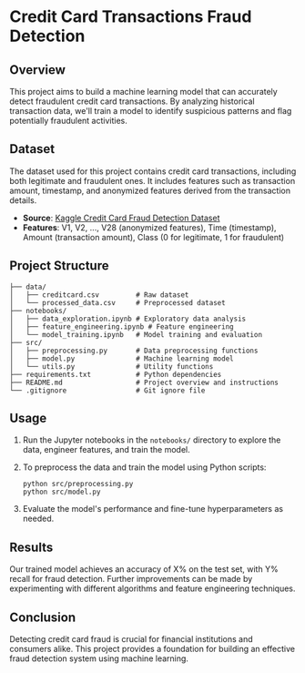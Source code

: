 
# Credit Card Transactions Fraud Detection

## Overview
This project aims to build a machine learning model that can accurately detect fraudulent credit card transactions. By analyzing historical transaction data, we'll train a model to identify suspicious patterns and flag potentially fraudulent activities.

## Dataset
The dataset used for this project contains credit card transactions, including both legitimate and fraudulent ones. It includes features such as transaction amount, timestamp, and anonymized features derived from the transaction details.

- **Source**: [Kaggle Credit Card Fraud Detection Dataset](https://www.kaggle.com/mlg-ulb/creditcardfraud)
- **Features**: V1, V2, ..., V28 (anonymized features), Time (timestamp), Amount (transaction amount), Class (0 for legitimate, 1 for fraudulent)

## Project Structure
```
├── data/
│   ├── creditcard.csv         # Raw dataset
│   └── processed_data.csv     # Preprocessed dataset
├── notebooks/
│   ├── data_exploration.ipynb # Exploratory data analysis
│   ├── feature_engineering.ipynb # Feature engineering
│   └── model_training.ipynb   # Model training and evaluation
├── src/
│   ├── preprocessing.py       # Data preprocessing functions
│   ├── model.py               # Machine learning model
│   └── utils.py               # Utility functions
├── requirements.txt           # Python dependencies
├── README.md                  # Project overview and instructions
└── .gitignore                 # Git ignore file
```


## Usage
1. Run the Jupyter notebooks in the `notebooks/` directory to explore the data, engineer features, and train the model.

2. To preprocess the data and train the model using Python scripts:
   ```
   python src/preprocessing.py
   python src/model.py
   ```

3. Evaluate the model's performance and fine-tune hyperparameters as needed.

## Results
Our trained model achieves an accuracy of X% on the test set, with Y% recall for fraud detection. Further improvements can be made by experimenting with different algorithms and feature engineering techniques.

## Conclusion
Detecting credit card fraud is crucial for financial institutions and consumers alike. This project provides a foundation for building an effective fraud detection system using machine learning.

